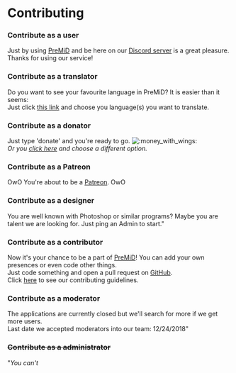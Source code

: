 # Contributing

### Contribute as a user

Just by using [PreMiD](https://premid.app/) and be here on our [Discord server](https://discord.gg/WvfVZ8T) is a great pleasure.  
Thanks for using our service!

### Contribute as a translator

Do you want to see your favourite language in PreMiD? It is easier than it seems:  
Just click [this link](https://poeditor.com/join/project/Zzl1oOQV5g) and choose you language\(s\) you want to translate.

### Contribute as a donator

Just type 'donate' and you're ready to go. ![:money\_with\_wings:](https://camo.githubusercontent.com/8c82232d72bdb736fd395fab7b9bf6d01b4a3cca/68747470733a2f2f6769746875622e6769746875626173736574732e636f6d2f696d616765732f69636f6e732f656d6f6a692f756e69636f64652f31663462382e706e67)  
_Or you_ [_click here_](https://github.com/PreMiD/PreMiD) _and choose a different option._

### Contribute as a Patreon

OwO You're about to be a [Patreon](https://www.patreon.com/Timeraa). OwO

### Contribute as a designer

You are well known with Photoshop or similar programs? Maybe you are talent we are looking for. Just ping an Admin to start."

### Contribute as a contributor

Now it's your chance to be a part of [PreMiD](https://premid.app/)! You can add your own presences or even code other things.  
Just code something and open a pull request on [GitHub](https://github.com/PreMiD/PreMiD).  
Click [here](https://github.com/PreMiD/PreMiD/blob/stable/CONTRIBUTING.md) to see our contributing guidelines.

### Contribute as a moderator

The applications are currently closed but we'll search for more if we get more users.  
Last date we accepted moderators into our team: 12/24/2018"

### ~~Contribute as a administrator~~

"_You can't_

